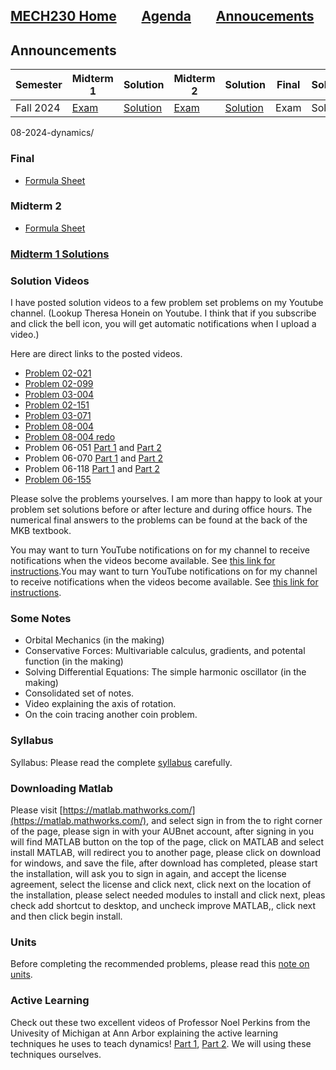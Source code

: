 [MECH230 Home](homepage.md)        [Agenda](lectures-agenda.md)        [Annoucements](announcements.md)
---

## Announcements

| Semester | Midterm 1 | Solution | Midterm 2 | Solution | Final | Solution |
| -------- | --------- |--------- | --------- | -------- | ----- | -------- |
| Fall 2024 | [Exam](exams/F24_M1.pdf) | [Solution](exams/F24_M1_sol.pdf) | [Exam](exams/F24_M2.pdf) | [Solution](exams/F24_M2_sol.pdf) | Exam | Solution |

08-2024-dynamics/

### Final
- [Formula Sheet](notes/Final_Formulas.pdf)

### Midterm 2
- [Formula Sheet](notes/Midterm_2_Formulas.pdf)

### [Midterm 1 Solutions](Midterm_1___Solutions___Online_Version.pdf)

### Solution Videos

I have posted solution videos to a few problem set problems on my Youtube channel. (Lookup Theresa Honein on Youtube. I think that if you subscribe and click the bell icon, you will get automatic notifications when I upload a video.)

Here are direct links to the posted videos.
- [Problem 02-021](https://youtu.be/wbUBexp8xfc)
- [Problem 02-099](https://www.youtube.com/watch?v=Bt5neJj4Zhc&t=911s)
- [Problem 03-004](https://www.youtube.com/watch?v=LAl3ZUiUpus&list=PLT0TfbRhIpQFwEo4f-kzETUIjA1tQqJV9&index=1)
- [Problem 02-151](https://youtu.be/Z8Un0esREyw)
- [Problem 03-071](https://youtu.be/RDFfE0tFTnk)
- [Problem 08-004](https://youtu.be/16BBDDS5nMg)
- [Problem 08-004 redo](https://youtu.be/YE9N2f2qTqg)
- Problem 06-051 [Part 1](https://youtu.be/iQEG2_D207A) and [Part 2](https://youtu.be/ah63r2FgXTI)
- Problem 06-070 [Part 1](https://youtu.be/acDAeDBoAg4) and [Part 2](https://youtube.com/shorts/b5tVpf2gdkw?feature=share)
- Problem 06-118 [Part 1](https://youtu.be/oOSbK5uyTww) and [Part 2](https://youtu.be/DW40EHHgCbk)
- [Problem 06-155](https://youtu.be/0N8tDgnrXNA)

Please solve the problems yourselves. I am more than happy to look at your problem set solutions before or after lecture and during office hours. The numerical final answers to the problems can be found at the back of the MKB textbook.

You may want to turn YouTube notifications on for my channel to receive notifications when the videos become available. See [this link for instructions](https://support.google.com/youtube/answer/3382248?hl=en&co=GENIE.Platform%3DAndroid).You may want to turn YouTube notifications on for my channel to receive notifications when the videos become available. See [this link for instructions](https://support.google.com/youtube/answer/3382248?hl=en&co=GENIE.Platform%3DAndroid).

### Some Notes
- Orbital Mechanics (in the making)
- Conservative Forces: Multivariable calculus, gradients, and potental function (in the making)
- Solving Differential Equations: The simple harmonic oscillator (in the making)
- Consolidated set of notes.
- Video explaining the axis of rotation.
- On the coin tracing another coin problem.

### Syllabus
Syllabus: Please read the complete [syllabus](MECH230-Syllabus-Sec2.pdf) carefully.

### Downloading Matlab
Please visit [https://matlab.mathworks.com/](https://matlab.mathworks.com/), and select sign in from the to right corner of the page, please sign in with your AUBnet account, after signing in you will find MATLAB button on the top of the page, click on MATLAB and select install MATLAB, will redirect you to another page, please click on download for windows, and save the file, after download has completed, please start the installation, will ask you to sign in again, and accept the license agreement, select the license and click next, click next on the location of the installation, please select needed modules to install and click next, pleas check add shortcut to desktop, and uncheck improve MATLAB,, click next and then click begin install.

### Units
Before completing the recommended problems, please read this [note on units](notes/Note_on_Units.pdf).

### Active Learning
Check out these two excellent videos of Professor Noel Perkins from the Univesity of Michigan at Ann Arbor explaining the active learning techniques he uses to teach dynamics! [Part 1](https://www.youtube.com/watch?v=wHEys-JHeb8), [Part 2](https://www.youtube.com/watch?v=96j69u4v-wE). We will using these techniques ourselves.



